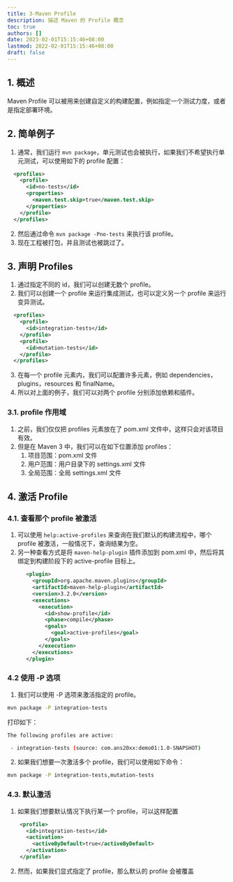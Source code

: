 ```yaml
---
title: 3-Maven Profile
description: 描述 Maven 的 Profile 概念
toc: true
authors: []
date: 2023-02-01T15:15:46+08:00
lastmod: 2022-02-01T15:15:46+08:00
draft: false
---
```


## 1. 概述

Maven Profile 可以被用来创建自定义的构建配置，例如指定一个测试力度，或者是指定部署环境。

## 2. 简单例子

1. 通常，我们运行 `mvn package`，单元测试也会被执行，如果我们不希望执行单元测试，可以使用如下的 profile 配置：

```xml
  <profiles>
    <profile>
      <id>no-tests</id>
      <properties>
        <maven.test.skip>true</maven.test.skip>
      </properties>
    </profile>
  </profiles>
```

2. 然后通过命令 `mvn package -Pno-tests` 来执行该 profile。
3. 现在工程被打包，并且测试也被跳过了。

## 3. 声明 Profiles

1. 通过指定不同的 id，我们可以创建无数个 profile。
2. 我们可以创建一个 profile 来运行集成测试，也可以定义另一个 profile 来运行变异测试。

```xml
  <profiles>
    <profile>
      <id>integration-tests</id>
    </profile>
    <profile>
      <id>mutation-tests</id>
    </profile>
  </profiles>
```

3. 在每一个 profile 元素内，我们可以配置许多元素，例如 dependencies，plugins，resources 和 finalName。
4. 所以对上面的例子，我们可以对两个 profile 分别添加依赖和插件。

### 3.1. profile 作用域

1. 之前，我们仅仅把 profiles 元素放在了 pom.xml 文件中，这样只会对该项目有效。
2. 但是在 Maven 3 中，我们可以在如下位置添加 profiles：
    1. 项目范围：pom.xml 文件
    2. 用户范围：用户目录下的 settings.xml 文件
    3. 全局范围：全局 settings.xml 文件

## 4. 激活 Profile

### 4.1. 查看那个 profile 被激活

1. 可以使用 `help:active-profiles` 来查询在我们默认的构建流程中，哪个 profile 被激活，一般情况下，查询结果为空。
2. 另一种查看方式是将 `maven-help-plugin` 插件添加到 pom.xml 中，然后将其绑定到构建阶段下的 active-profile 目标上。

```xml
      <plugin>
        <groupId>org.apache.maven.plugins</groupId>
        <artifactId>maven-help-plugin</artifactId>
        <version>3.2.0</version>
        <executions>
          <execution>
            <id>show-profile</id>
            <phase>compile</phase>
            <goals>
              <goal>active-profiles</goal>
            </goals>
          </execution>
        </executions>
      </plugin>
```

### 4.2 使用 -P 选项

1. 我们可以使用 -P 选项来激活指定的 profile。

```bash
mvn package -P integration-tests
```

打印如下：

```bash
The following profiles are active:

 - integration-tests (source: com.ans20xx:demo01:1.0-SNAPSHOT)

```

2. 如果我们想要一次激活多个 profile，我们可以使用如下命令：

```bash
mvn package -P integration-tests,mutation-tests
```

### 4.3. 默认激活

1. 如果我们想要默认情况下执行某一个 profile，可以这样配置

```xml
    <profile>
      <id>integration-tests</id>
      <activation>
        <activeByDefault>true</activeByDefault>
      </activation>
    </profile>
```

2. 然而，如果我们显式指定了 profile，那么默认的 profile 会被覆盖

